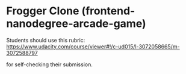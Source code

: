 Frogger Clone (frontend-nanodegree-arcade-game)
===============================


Students should use this rubric: https://www.udacity.com/course/viewer#!/c-ud015/l-3072058665/m-3072588797

for self-checking their submission.
